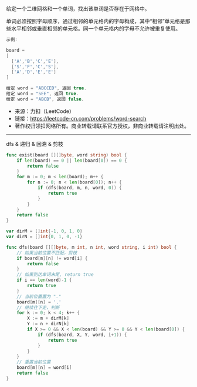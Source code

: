 给定一个二维网格和一个单词，找出该单词是否存在于网格中。

单词必须按照字母顺序，通过相邻的单元格内的字母构成，其中“相邻”单元格是那些水平相邻或垂直相邻的单元格。同一个单元格内的字母不允许被重复使用。

```cpp
示例:

board =
[
  ['A','B','C','E'],
  ['S','F','C','S'],
  ['A','D','E','E']
]

给定 word = "ABCCED", 返回 true.
给定 word = "SEE", 返回 true.
给定 word = "ABCB", 返回 false.
```

- 来源：力扣（LeetCode）
- 链接：https://leetcode-cn.com/problems/word-search
- 著作权归领扣网络所有。商业转载请联系官方授权，非商业转载请注明出处。

----

dfs & 递归 & 回溯 & 剪枝

```go
func exist(board [][]byte, word string) bool {
	if len(board) == 0 || len(board[0]) == 0 {
		return false
	}
	for m := 0; m < len(board); m++ {
		for n := 0; n < len(board[0]); n++ {
			if (dfs(board, m, n, word, 0)) {
				return true
			}
		}
	}
	return false
}

var dirM = []int{-1, 0, 1, 0}
var dirN = []int{0, 1, 0, -1}

func dfs(board [][]byte, m int, n int, word string, i int) bool {
	// 如果当前位置不匹配，剪枝
	if board[m][n] != word[i] {
		return false
	}
	// 如果到达单词末尾, return true
	if i == len(word)-1 {
		return true
	}
	// 当前位置置为 "."
	board[m][n] = '.'
	// 继续往下走，判断
	for k := 0; k < 4; k++ {
		X := m + dirM[k]
		Y := n + dirN[k]
		if X >= 0 && X < len(board) && Y >= 0 && Y < len(board[0]) {
			if (dfs(board, X, Y, word, i+1)) {
				return true
			}
		}
	}
	// 重置当前位置
	board[m][n] = word[i]
	return false
}
```
